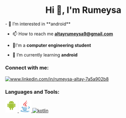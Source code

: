 <h1 align="center">Hi 👋, I'm Rumeysa</h1>
- 👀 I’m interested in **android**

- 📫 How to reach me **altayrumeysa9@gmail.com**

- 🏫I'm a **computer engineering student**

- 🌱 I’m currently learning **android**

<h3 align="left">Connect with me:</h3>
<p align="left">
<a href="https://linkedin.com/in/www.linkedin.com/in/rumeysa-altay-7a5a902b8" target="blank"><img align="center" src="https://raw.githubusercontent.com/rahuldkjain/github-profile-readme-generator/master/src/images/icons/Social/linked-in-alt.svg" alt="www.linkedin.com/in/rumeysa-altay-7a5a902b8" height="30" width="40" /></a>
</p>

<h3 align="left">Languages and Tools:</h3>
<p align="left"> <a href="https://developer.android.com" target="_blank" rel="noreferrer"> <img src="https://raw.githubusercontent.com/devicons/devicon/master/icons/android/android-original-wordmark.svg" alt="android" width="40" height="40"/> </a> <a href="https://www.java.com" target="_blank" rel="noreferrer"> <img src="https://raw.githubusercontent.com/devicons/devicon/master/icons/java/java-original.svg" alt="java" width="40" height="40"/> </a> <a href="https://kotlinlang.org" target="_blank" rel="noreferrer"> <img src="https://www.vectorlogo.zone/logos/kotlinlang/kotlinlang-icon.svg" alt="kotlin" width="40" height="40"/> </a> </p>



<!---
rmeysaaltay/rmeysaaltay is a ✨ special ✨ repository because its `README.md` (this file) appears on your GitHub profile.
You can click the Preview link to take a look at your changes.
--->
